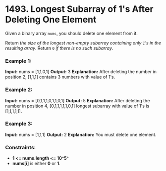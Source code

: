 # 1493. Longest Subarray of 1's After Deleting One Element

Given a binary array `nums`, you should delete one element from it.

Return *the size of the longest non-empty subarray containing only `1`'s in the resulting array*. Return `0` *if there is no such subarray*.


### Example 1:
**Input:** nums = [1,1,0,1]
**Output:** 3
**Explanation:** After deleting the number in position 2, [1,1,1] contains 3 numbers with value of 1's.

### Example 2:
**Input:** nums = [0,1,1,1,0,1,1,0,1]
**Output:** 5
**Explanation:** After deleting the number in position 4, [0,1,1,1,1,1,0,1] longest subarray with value of 1's is [1,1,1,1,1].

### Example 3:
**Input:** nums = [1,1,1]
**Output:** 2
**Explanation:** You must delete one element.
 

### Constraints:
- **1 <= nums.length <= 10^5^**
- **nums[i]** is either **0** or **1**.
